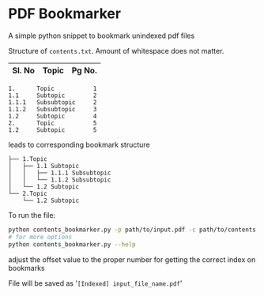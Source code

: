 # PDF Bookmarker

A simple python snippet to bookmark unindexed pdf files

Structure of `contents.txt`. Amount of whitespace does not matter.

| Sl. No | Topic | Pg No. |
|--------|:-----:|--------|
```
1.      Topic           1
1.1     Subtopic        2
1.1.1   Subsubtopic     2
1.1.2   Subsubtopic     3
1.2     Subtopic        4
2.      Topic           5
1.2     Subtopic        5
```

leads to corresponding bookmark structure 

``` 
├── 1.Topic
│   ├── 1.1 Subtopic
│   │   ├── 1.1.1 Subsubtopic
│   │   └── 1.1.2 Subsubtopic
│   └── 1.2 Subtopic
└── 2.Topic
    └── 1.2 Subtopic
```

To run the file:

```bash
python contents_bookmarker.py -p path/to/input.pdf -c path/to/contents --offset 0
# for more options
python contents_bookmarker.py --help
```

adjust the offset value to the proper number for getting the correct index on bookmarks

File will be saved as '`[Indexed] input_file_name.pdf`'